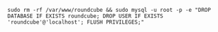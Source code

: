 ``sudo rm -rf /var/www/roundcube && sudo mysql -u root -p -e "DROP DATABASE IF EXISTS roundcube; DROP USER IF EXISTS 'roundcube'@'localhost'; FLUSH PRIVILEGES;"``
